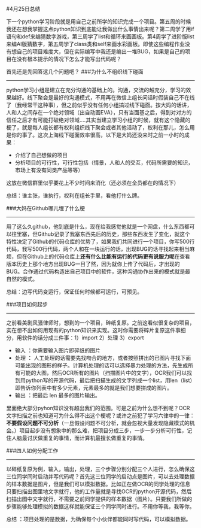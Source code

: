 #4月25日总结


下一个python学习阶段就是用自己之前所学的知识完成一个项目。第五周的时候我还在想我掌握这点python知识到底能让我做出什么事情出来呢？第二周学了用if语句和def来编猜数字游戏，第三周学了list和循环来画画板。第4周学了进阶版list来编AI版猜数字，第五周学了class类和self来画水彩画板。即使这些编程作业没有想自己的项目难度大，但在实际编写中我还是编出一堆BUG，如果是自己的项目在没有根本提示的情况下怎么才能写出代码呢？

首先还是先回答这几个问题吧？
###为什么不组织线下碰面
***
python学习小组是建立在充分沟通的基础上的。沟通，交流的越充分，学习的效果越好。线下聚会是最好的沟通模式，不用再在微信上组长问话时假装自己不在线了（我经常干这种事），但之前似乎没有任何小组搞过线下碰面。按大妈的话讲，人和人之间存在一个绝对领域（出自动画EVA），只有当面基之后，得到对对方的信任之后才有可能打破绝对领域....其实当建立学习小组的时候，就有这个隐藏的梗了，就是每人组长都有权利组织线下聚会或者其他活动了，权利在那儿，怎么用是你的事了。这次上海线下碰面效率很高，以下是大妈还没来时之前一小时的成果：

* 介绍了自己想做的项目
* 分析项目的可行性，可行性包括（情景，人和人的交互，代码所需要的知识，市场上有没有同类产品等等）

这放在微信群里似乎要花上不少时间来消化（还必须在全员都在的情况下）

总结：谁主张，谁执行，权利在组长手里，看他打什么牌。


###大妈在Github哪儿埋了什么梗
***

用了这么久github，他到底是什么，现在给我感觉他就是一个网盘，什么东西都可以往里塞，但Github记录了我塞东西先后的历史，那些东西发生了变化，就这个特性决定了Github的代码仓库的优势了，如果我们共同进行一个项目，你写500行代码，我写500行代码，两个人和在一块运行的话，出现BUG的话寻找起来相当麻烦，但在Github上的代码仓库上**还有什么比能有运行的代码更有说服力呢**在查看版本历史上那个地方出现BUG一目了然，因为就你上传了代码后，才出现的BUG。合作通过代码构造出自己项目中的软件，这种沟通协作出来的模式就是最自然的模式。

总结：边写代码变运行，保证任何时候都可运行，可预见。 

###项目如何起步
***
之前看美剧风骚律师时，想到的一个项目，碎纸复原。之前这看似很复杂的项目，实在想不出如何用现有的python知识来实现。这时你需要将碎片复原这件事细分，用软件的话分成三件事：1）import 2）处理 3）export

* 输入 ：你需要输入图片即碎纸的图片
* 处理 ： 人工处理的话需要先找吻合的地方，或者按照拼出的已图片寻找下面可能出现的图形的样子。计算机处理的话可以选择暴力处理的方法，先生成所有可能的大图，然后OCR所有的图片（扫描图片中的文字），OCR我们可以找到用python写的开源代码，最后把扫描生成的文字列成一个list，用len（list）即告诉你列表中有多少元素，元素最多的就是我们想要拼成的图片。
* 输出 ：把最后 len 最多的图片输出。

里面绝大部分pyhon知识没有超出我们的范围。可是之前为什么想不到呢？OCR文字扫描之前也知道可为什么得不出这个梗呢？或许之前犯了学习六律中的一律：
**不要假设问题不可分析**（一旦假设问题不可分析，就会忽视大量发现隐藏模式的机会。）项目起步没有想象中的那么难，把项目分成三步，一步一步分析可行性，记住人脑最讨厌做重复的事情，而计算机最擅长做重复的事情。

###四人如何分配工作
***
以碎纸复原为例，输入，输出，处理，三个步骤分别分配三个人进行，怎么确保这三位同学同时启动并写代码呢？首先这三位同学的启动点是图片，可以去处理数据的样本数据是图片，但是我们可以模拟数据。比如正在做OCR的同学处理的信息只要扫描出图里地文字就行，他的工作量就是寻找OCR的python开源代码，然后扫描出图中文字就行，不需要之前同学提供的样本数据（图片）。只要我们所做的步骤能够处理模拟的数据这样就能保证三个同学同时进行。不用你等我，我等你。

总结 ：项目处理的是数据，为确保每个小伙伴都能同时写代码，可以模拟数据。












             
